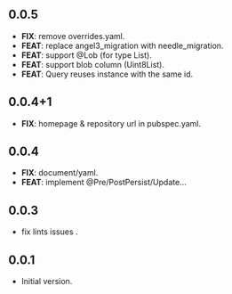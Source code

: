 ## 0.0.5

 - **FIX**: remove overrides.yaml.
 - **FEAT**: replace angel3_migration with needle_migration.
 - **FEAT**: support @Lob (for type List<int>).
 - **FEAT**: support blob column (Uint8List).
 - **FEAT**: Query reuses instance with the same id.

## 0.0.4+1

 - **FIX**: homepage & repository url in pubspec.yaml.

## 0.0.4

 - **FIX**: document/yaml.
 - **FEAT**: implement @Pre/PostPersist/Update...

## 0.0.3

- fix lints issues .


## 0.0.1

- Initial version.
